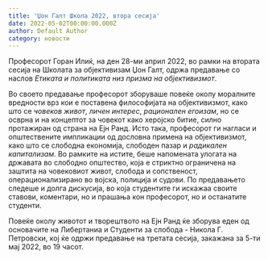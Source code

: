```yaml
---
title: 'Џон Галт Школа 2022, втора сесија'
date: 2022-05-02T00:00:00.000Z
author: Default Author
category: новости
---
```


Професорот Горан Илиќ, на ден 28-ми април 2022, во рамки на втората сесија на Школата за објективизам Џон Галт, одржа предавање со наслов _Етиката и политиката низ призма на објективизмот_. 

Во своето предавање професорот зборуваше повеќе околу моралните вредности врз кои е поставена философијата на објективизмот, како што се _човеков живот_, _личен интерес_, _рационален егоизам_, но се осврна и на концептот за човекот како херојско битие, силно протажиран од страна на Ејн Ранд. Исто така, професорот ги нагласи и општествените импликации од дословна примена на објективизмот, како што се слободна економија, слободен пазар и _радикален капитализам_. Во рамките на истите, беше напомената улогата на државата во слободно општество, која е стриктно ограничена на заштита на човековиот живот, слобода и сопственост, операционализирано во војска, полиција и судови. По предавањето следеше и долга дискусија, во која студентите ги искажаа своите ставови, коментари, но и прашања кон професорот, но и останатите студенти.

Повеќе околу животот и творештвото на Ејн Ранд ќе зборува еден од основачите на Либертаниа и Студенти за слобода - Никола Г. Петровски, кој ќе одржи предавање на третата сесија, закажана за 5-ти мај 2022, во 19 часот.
